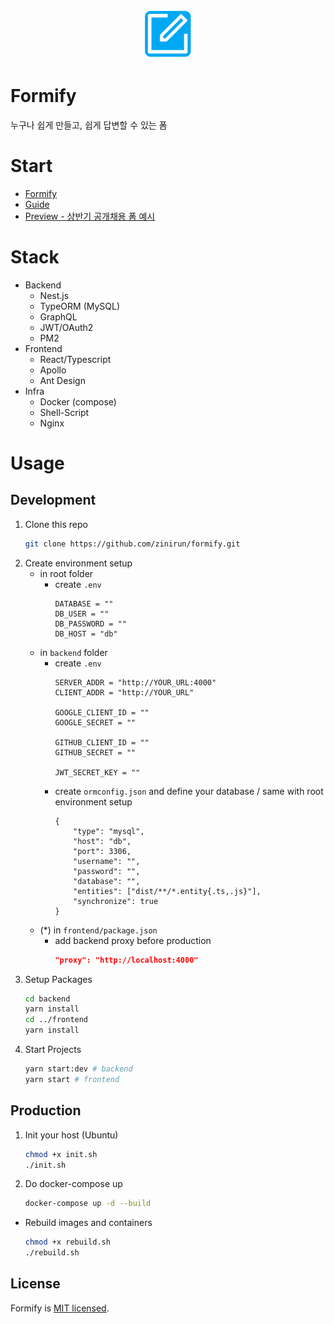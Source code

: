<p align="center" style="margin-bottom:5px">
    <img width="80" src=".github/formify-logo.png">
</p>

# Formify
누구나 쉽게 만들고, 쉽게 답변할 수 있는 폼

# Start
- [Formify](http://formify.xyz)
- [Guide](http://formify.xyz/guide)
- [Preview - 상반기 공개채용 폼 예시](http://formify.xyz/do/qyyuv)

# Stack
- Backend
  - Nest.js
  - TypeORM (MySQL)
  - GraphQL
  - JWT/OAuth2
  - PM2
- Frontend
  - React/Typescript
  - Apollo
  - Ant Design
- Infra
  - Docker (compose)
  - Shell-Script
  - Nginx

# Usage

## Development
1. Clone this repo
    ```bash
    git clone https://github.com/zinirun/formify.git
    ```
2. Create environment setup
    - in root folder
      - create `.env`
        ```
        DATABASE = ""
        DB_USER = ""
        DB_PASSWORD = ""
        DB_HOST = "db"
        ```
    - in `backend` folder
      - create `.env`
        ```
        SERVER_ADDR = "http://YOUR_URL:4000"
        CLIENT_ADDR = "http://YOUR_URL"

        GOOGLE_CLIENT_ID = ""
        GOOGLE_SECRET = ""

        GITHUB_CLIENT_ID = ""
        GITHUB_SECRET = ""

        JWT_SECRET_KEY = ""
        ```
      - create `ormconfig.json` and define your database / same with root environment setup
        ```
        {
            "type": "mysql",
            "host": "db",
            "port": 3306,
            "username": "",
            "password": "",
            "database": "",
            "entities": ["dist/**/*.entity{.ts,.js}"],
            "synchronize": true
        }
        ```
    - (*) in `frontend/package.json`
      - add backend proxy before production
        ```json
        "proxy": "http://localhost:4000"
        ```
3. Setup Packages
   ```bash
   cd backend
   yarn install
   cd ../frontend
   yarn install
4. Start Projects
    ```bash
    yarn start:dev # backend
    yarn start # frontend
    ```

## Production
1. Init your host (Ubuntu)
    ```bash
    chmod +x init.sh
    ./init.sh
    ```
2. Do docker-compose up
    ```bash
    docker-compose up -d --build
    ```
- Rebuild images and containers
    ```bash
    chmod +x rebuild.sh
    ./rebuild.sh
    ```

## License

Formify is [MIT licensed](LICENSE).